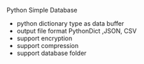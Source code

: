 Python Simple Database

 * python dictionary type as data buffer
 * output file format PythonDict ,JSON, CSV
 * support encryption
 * support compression
 * support database folder
